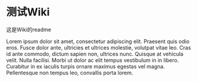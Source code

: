 # 测试Wiki

这是Wiki的readme

Lorem ipsum dolor sit amet, consectetur adipiscing elit. Praesent quis odio eros. Fusce dolor ante, ultricies et ultrices molestie, volutpat vitae leo. Cras id ante commodo, dictum sapien non, ultrices nunc. Quisque at vehicula velit. Nulla facilisi. Morbi ut dolor ac elit tempus vestibulum in in libero. Curabitur in ex iaculis turpis ornare maximus egestas vel magna. Pellentesque non tempus leo, convallis porta lorem.
